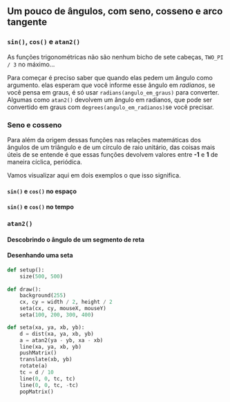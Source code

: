 ## Um pouco de ângulos, com seno, cosseno e arco tangente

### `sin()`, `cos()` e `atan2()`

As funções trigonométricas não são nenhum bicho de sete cabeças, `TWO_PI / 3` no máximo...

Para começar é preciso saber que quando elas pedem um ângulo como argumento. elas esperam que você informe esse ângulo em *radianos*, se você pensa em graus, é só usar `radians(angulo_em_graus)` para converter. Algumas como `atan2()` devolvem um ângulo em radianos, que pode ser convertido em graus com `degrees(angulo_em_radianos)`se você precisar.

### Seno e cosseno

Para além da origem dessas funções nas relações matemáticas dos ângulos de um triângulo e de um círculo de raio unitário, das coisas mais úteis de se entende é que essas funções devolvem valores entre **-1** e **1** de maneira cíclica, periódica.

Vamos visualizar aqui em dois exemplos o que isso significa.

#### `sin()` e `cos()` no espaço



#### `sin()` e `cos()` no tempo



### `atan2()`

#### Descobrindo o ângulo de um segmento de reta





#### Desenhando uma seta

```python
def setup():
    size(500, 500)
    
def draw():
    background(255)
    cx, cy = width / 2, height / 2
    seta(cx, cy, mouseX, mouseY)
    seta(100, 200, 300, 400)    

def seta(xa, ya, xb, yb):
    d = dist(xa, ya, xb, yb)
    a = atan2(ya - yb, xa - xb)
    line(xa, ya, xb, yb)
    pushMatrix() 
    translate(xb, yb)
    rotate(a)
    tc = d / 10
    line(0, 0, tc, tc)
    line(0, 0, tc, -tc)
    popMatrix()
```

